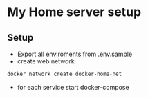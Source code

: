 # My Home server setup 


## Setup 

- Export all enviroments from .env.sample
- create web network
```bash
docker network create docker-home-net
```
- for each service start docker-compose 


